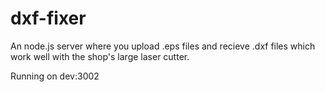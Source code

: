 # dxf-fixer
An node.js server where you upload .eps files and recieve .dxf files which work well with the shop's large laser cutter.

Running on dev:3002
